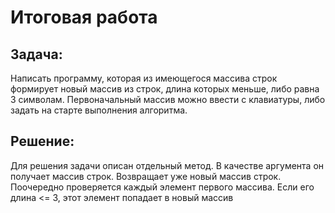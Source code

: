# Итоговая работа
## Задача:
Написать программу, которая из имеющегося массива строк формирует новый массив из строк, длина которых меньше, либо равна 3 символам. Первоначальный массив можно ввести с клавиатуры, либо задать на старте выполнения алгоритма.
## Решение: 
Для решения задачи описан отдельный метод. 
В качестве аргумента он получает массив строк. Возвращает уже новый массив строк.
Поочередно проверяется каждый элемент первого массива. Если его длина <= 3, этот элемент попадает в новый массив

